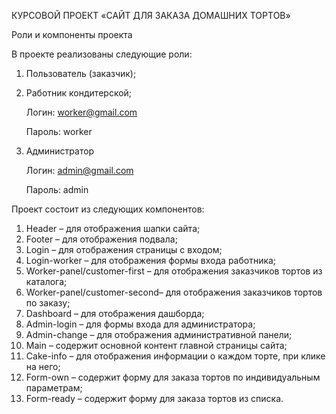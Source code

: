 ﻿КУРСОВОЙ ПРОЕКТ «САЙТ ДЛЯ ЗАКАЗА ДОМАШНИХ ТОРТОВ»

Роли и компоненты проекта

В проекте реализованы следующие роли:
1. Пользователь (заказчик);
2. Работник кондитерской;

   Логин: worker@gmail.com

   Пароль: worker

3. Администратор 

   Логин: admin@gmail.com

   Пароль: admin



Проект состоит из следующих компонентов:
1. Header – для отображения шапки сайта;
2. Footer – для отображения подвала;
3. Login – для отображения страницы с входом;
4. Login-worker – для отображения формы входа работника;
5. Worker-panel/customer-first – для отображения заказчиков тортов из каталога;
6. Worker-panel/customer-second– для отображения заказчиков тортов по заказу;
7. Dashboard – для отображения дашборда;
8. Admin-login – для формы входа для администратора;
9. Admin-change – для отображения административной панели;
10. Main – содержит основной контент главной страницы сайта;
11. Cake-info – для отображения информации о каждом торте, при клике на него;
12. Form-own – содержит форму для заказа тортов по индивидуальным параметрам;
13. Form-ready – содержит форму для заказа тортов из списка.
